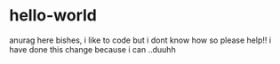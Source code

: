 # hello-world
anurag here bishes,
i like to code but i dont know how so please help!!
i have done this change because i can ..duuhh
